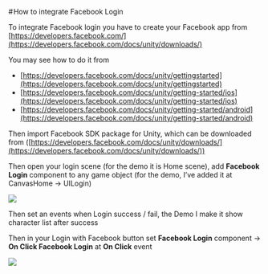 # How to integrate Facebook Login

To integrate Facebook login you have to create your Facebook app from [https://developers.facebook.com/](https://developers.facebook.com/docs/unity/downloads/)

You may see how to do it from

*   [https://developers.facebook.com/docs/unity/gettingstarted](https://developers.facebook.com/docs/unity/gettingstarted)
*   [https://developers.facebook.com/docs/unity/getting-started/ios](https://developers.facebook.com/docs/unity/getting-started/ios)
*   [https://developers.facebook.com/docs/unity/getting-started/android](https://developers.facebook.com/docs/unity/getting-started/android)

Then import Facebook SDK package for Unity, which can be downloaded from ([https://developers.facebook.com/docs/unity/downloads/](https://developers.facebook.com/docs/unity/downloads/))

Then open your login scene (for the demo it is Home scene), add **Facebook Login** component to any game object (for the demo, I’ve added it at CanvasHome -> UILogin)

![](https://cdn-images-1.medium.com/max/1600/1*UlYwaQVPnNAxpZA-saF3aA.png)

Then set an events when Login success / fail, the Demo I make it show character list after success

Then in your Login with Facebook button set **Facebook Login** component -> **On Click Facebook Login** at **On Click** event

![](https://cdn-images-1.medium.com/max/1600/1*qlY44CvGzdY84ETGrc-4ow.png)